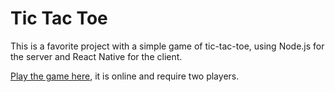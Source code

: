 Tic Tac Toe
=========

This is a favorite project with a simple game of tic-tac-toe, using Node.js for the server and React Native for the client. 

[Play the game here](http://tic-tac-toe.clu.by/), it is online and require two players.
